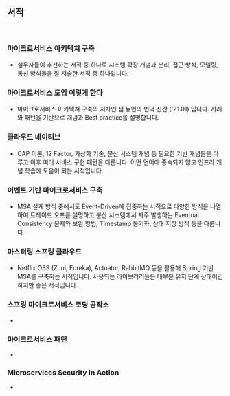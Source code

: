 ## 서적

<br/>

### **마이크로서비스 아키텍쳐 구축** 

- 실무자들이 추천하는 서적 중 하나로 시스템 확장 개념과 분리, 접근 방식, 모델링, 통신 방식들을 잘 저술한 서적 중 하나입니다.


### **마이크로서비스 도입 이렇게 한다** 

- 마이크로서비스 아키텍쳐 구축의 저자인 샘 뉴먼의 번역 신간 ('21.01) 입니다. 사례와 패턴을 기반으로 개념과 Best practice를 설명합니다. 


### **클라우드 네이티브** 

- CAP 이론, 12 Factor, 가상화 기술, 분산 시스템 개념 등 필요한 기반 개념들을 다루고 이후 여러 서비스 구현 패턴을 다룹니다. 어떤 언어에 종속되지 않고 인프라 개념 학습에 도움이 되는 서적입니다. 


### **이벤트 기반 마이크로서비스 구축** 

- MSA 설계 방식 중에서도 Event-Driven에 집중하는 서적으로 다양한 방식을 나열하여 트레이드 오프를 설명하고 분산 시스템에서 자주 발생하는 Eventual Consistency 문제와 보완 방법, Timestamp 동기화, 상태 저장 방식 등을 다룹니다. 

### **마스터링 스프링 클라우드** 

- Netflix OSS (Zuul, Eureka), Actuator, RabbitMQ 등을 활용해 Spring 기반 MSA를 구축하는 서적입니다. 사용되는 라이브러리들은 대부분 유지 단계 상태이긴 하지만 좋은 서적입니다. 


### **스프링 마이크로서비스 코딩 공작소**

- 

### **마이크로서비스 패턴**

- 

### **Microservices Security In Action**

- 

